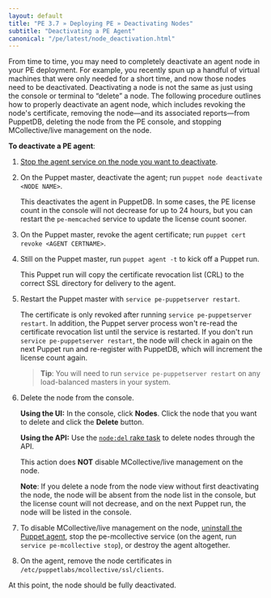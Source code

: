 ```yaml
---
layout: default
title: "PE 3.7 » Deploying PE » Deactivating Nodes"
subtitle: "Deactivating a PE Agent"
canonical: "/pe/latest/node_deactivation.html"
---
```



From time to time, you may need to completely deactivate an agent node in your PE deployment. For example, you recently spun up a handful of virtual machines that were only needed for a short time, and now those nodes need to be deactivated. Deactivating a node is not the same as just using the console or terminal to “delete” a node. The following procedure outlines how to properly deactivate an agent node, which includes revoking the node's certificate, removing the node—and its associated reports—from PuppetDB, deleting the node from the PE console, and stopping MCollective/live management on the node.


**To deactivate a PE agent**:

1. [Stop the agent service on the node you want to deactivate](./orchestration_puppet.html#start-and-stop-the-puppet-agent-service).
2. On the Puppet master, deactivate the agent; run `puppet node deactivate <NODE NAME>`.

   This deactivates the agent in PuppetDB. In some cases, the PE license count in the console will not decrease for up to 24 hours, but you can restart the `pe-memcached` service to update the license count sooner.

3. On the Puppet master, revoke the agent certificate; run `puppet cert revoke <AGENT CERTNAME>`.

4. Still on the Puppet master, run `puppet agent -t` to kick off a Puppet run.

   This Puppet run will copy the certificate revocation list (CRL) to the correct SSL directory for delivery to the agent.

5. Restart the Puppet master with `service pe-puppetserver restart`.

   The certificate is only revoked after running `service pe-puppetserver restart`. In addition, the Puppet server process won't re-read the certificate revocation list until the service is restarted. If you don't run `service pe-puppetserver restart`, the node will check in again on the next Puppet run and re-register with PuppetDB, which will increment the license count again.

   > **Tip**: You will need to run `service pe-puppetserver restart` on any load-balanced masters in your system.

6. Delete the node from the console.

	**Using the UI:** In the console, click **Nodes**. Click the node that you want to delete and click the __Delete__ button.

	**Using the API:** Use the [`node:del` rake task](./console_rake_api.html#nodedelname) to delete nodes through the API.

   This action does **NOT** disable MCollective/live management on the node.

   **Note**: If you delete a node from the node view without first deactivating the node, the node will be absent from the node list in the console, but the license count will not decrease, and on the next Puppet run, the node will be listed in the console.

7. To disable MCollective/live management on the node, [uninstall the Puppet agent](./install_uninstalling.html#uninstalling-pe-from-agent-nodes), stop the pe-mcollective service (on the agent, run `service pe-mcollective stop`), or destroy the agent altogether.

8. On the agent, remove the node certificates in `/etc/puppetlabs/mcollective/ssl/clients`.

At this point, the node should be fully deactivated.
